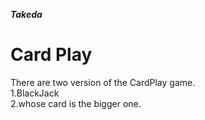 ***Takeda***
# Card Play
There are two version of the CardPlay game.<br>
1.BlackJack <br>
2.whose card is the bigger one.

